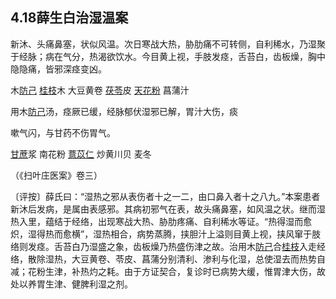 ## 4.18薛生白治湿温案

新沐、头痛鼻塞，状似风温。次日寒战大热，胁肋痛不可转侧，自利稀水，乃湿聚于经脉；病在气分，热渴欲饮水。今目黄上视，手肢发痉，舌苔白，齿板燥，胸中隐隐痛，皆邪深痉变凶。

木[防己](https://www.gmzyjc.com/read/bc/bc06-0.0.3.0.0.md)  [桂枝](https://www.gmzyjc.com/read/bc/bc01-1.1.2.0.0.md)木  大豆黄卷  [茯苓](https://www.gmzyjc.com/read/bc/bc05-0.0.1.0.0.md)皮  [天花粉](https://www.gmzyjc.com/read/bc/bc03-0.1.5.0.0.md)  菖蒲汁

用木[防己](https://www.gmzyjc.com/read/bc/bc06-0.0.3.0.0.md)汤，痉厥已缓，经脉郁伏湿邪已解，胃汁大伤，痰

嗽气闪，与甘药不伤胃气。

[甘蔗](https://www.gmzyjc.com/read/bc/bc03-0.4.21.0.0.md)浆  南花粉  [薏苡仁](https://www.gmzyjc.com/read/bc/bc05-0.0.5.0.0.md)  炒黄川贝  麦冬

（《扫叶庄医案》卷三）

〔评按〕薛氏曰：“湿热之邪从表伤者十之一二，由口鼻入者十之八九。”本案患者新沐后发病，是属由表感邪。其病初邪气在表，故头痛鼻塞，如风温之状。继而湿热入里，蕴结于经络，出现寒战大热、胁肋疼痛、自利稀水等证。“热得湿而愈炽，湿得热而愈横”，湿热相合，病势蒸腾，挟胆汁上溢则目黄上视，挟风窜于肢络则发痉。舌苔白乃湿盛之象，齿板燥乃热盛伤津之故。治用木[防己](https://www.gmzyjc.com/read/bc/bc06-0.0.3.0.0.md)合[桂枝](https://www.gmzyjc.com/read/bc/bc01-1.1.2.0.0.md)入走经络，散除湿热，大豆黄卷、苓皮、菖蒲分别清利、渗利与化湿，总使湿去而热势自减；花粉生津，补热灼之耗。由于方证契合，复诊时已病势大缓，惟胃津大伤，故处以养胃生津、健脾利湿之剂。
